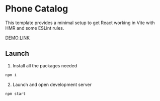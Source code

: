 # Phone Catalog

This template provides a minimal setup to get React working in Vite with HMR and some ESLint rules.

[DEMO LINK](https://fs-mar24-kyrylos-witnesses.github.io/phone-catalog/)

## Launch

1. Install all the packages needed
```bash
npm i
```

2. Launch and open development server
```bash
npm start
```
